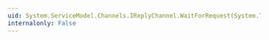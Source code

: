 ```yaml
---
uid: System.ServiceModel.Channels.IReplyChannel.WaitForRequest(System.TimeSpan)
internalonly: False
---
```

